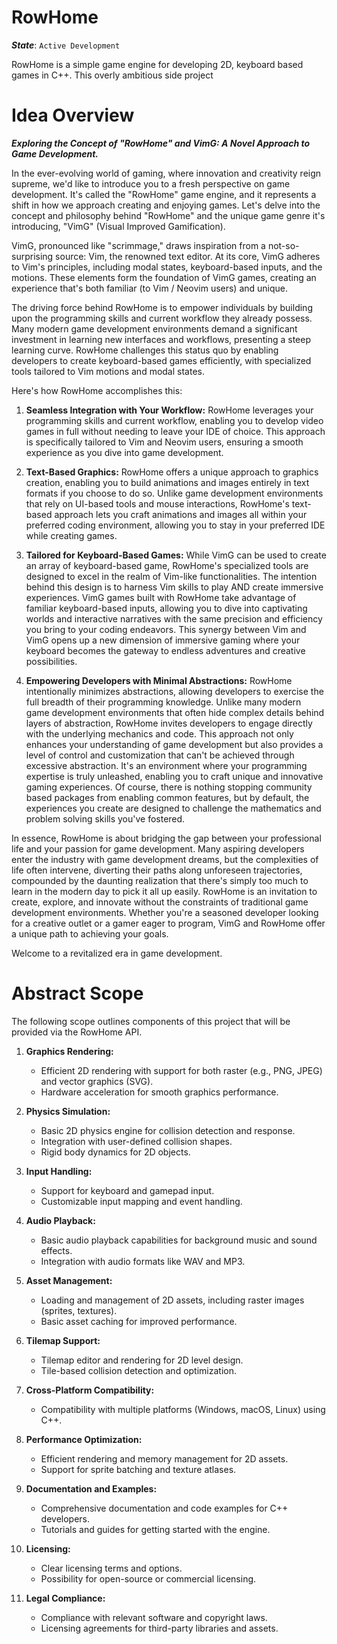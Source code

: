# RowHome

**_State_**: `Active Development`

RowHome is a simple game engine for developing 2D, keyboard based games in C++. This overly ambitious side project

# Idea Overview

**_Exploring the Concept of "RowHome" and VimG: A Novel Approach to Game Development._**

In the ever-evolving world of gaming, where innovation and creativity reign supreme, we'd like to introduce you to a
fresh perspective on game development. It's called the "RowHome" game engine, and it represents a shift in how we
approach creating and enjoying games. Let's delve into the concept and philosophy behind "RowHome" and the unique game
genre it's introducing, "VimG" (Visual Improved Gamification).

VimG, pronounced like "scrimmage," draws inspiration from a not-so-surprising source: Vim, the renowned text editor. At
its core, VimG adheres to Vim's principles, including modal states, keyboard-based inputs, and the motions. These
elements form the foundation of VimG games, creating an experience that's both familiar (to Vim / Neovim users) and
unique.

The driving force behind RowHome is to empower individuals by building upon the programming skills and current workflow
they already possess. Many modern game development environments demand a significant investment in learning new
interfaces and workflows, presenting a steep learning curve. RowHome challenges this status quo by enabling developers
to create keyboard-based games efficiently, with specialized tools tailored to Vim motions and modal states.

Here's how RowHome accomplishes this:

1. **Seamless Integration with Your Workflow:** RowHome leverages your programming skills and current workflow, enabling
   you to develop video games in full without needing to leave your IDE of choice. This approach is specifically
   tailored to Vim and Neovim users, ensuring a smooth experience as you dive into game development.

2. **Text-Based Graphics:** RowHome offers a unique approach to graphics creation, enabling you to build animations and
   images entirely in text formats if you choose to do so. Unlike game development environments that rely on UI-based
   tools and mouse interactions, RowHome's text-based approach lets you craft animations and images all within your
   preferred coding environment, allowing you to stay in your preferred IDE while creating games.

3. **Tailored for Keyboard-Based Games:** While VimG can be used to create an array of keyboard-based game, RowHome's
   specialized tools are designed to excel in the realm of Vim-like functionalities. The intention behind this design is
   to harness Vim skills to play AND create immersive experiences. VimG games built with RowHome take advantage of
   familiar keyboard-based inputs, allowing you to dive into captivating worlds and interactive narratives with the same
   precision and efficiency you bring to your coding endeavors. This synergy between Vim and VimG opens up a new
   dimension of immersive gaming where your keyboard becomes the gateway to endless adventures and creative
   possibilities.

4. **Empowering Developers with Minimal Abstractions:** RowHome intentionally minimizes abstractions, allowing
   developers to exercise the full breadth of their programming knowledge. Unlike many modern game development
   environments that often hide complex details behind layers of abstraction, RowHome invites developers to engage
   directly with the underlying mechanics and code. This approach not only enhances your understanding of game
   development but also provides a level of control and customization that can't be achieved through excessive
   abstraction. It's an environment where your programming expertise is truly unleashed, enabling you to craft unique
   and innovative gaming experiences. Of course, there is nothing stopping community based packages from enabling
   common features, but by default, the experiences you create are designed to challenge the mathematics and problem
   solving skills you've fostered.

In essence, RowHome is about bridging the gap between your professional life and your passion for game development. Many
aspiring developers enter the industry with game development dreams, but the complexities of life often intervene,
diverting their paths along unforeseen trajectories, compounded by the daunting realization that there's simply too much
to learn in the modern day to pick it all up easily. RowHome is an invitation to create, explore, and innovate without
the constraints of traditional game development environments. Whether you're a seasoned developer looking for a creative
outlet or a gamer eager to program, VimG and RowHome offer a unique path to achieving your goals.

Welcome to a revitalized era in game development.

# Abstract Scope

The following scope outlines components of this project that will be provided via the RowHome API.

1. **Graphics Rendering:**

   - Efficient 2D rendering with support for both raster (e.g., PNG, JPEG) and vector graphics (SVG).
   - Hardware acceleration for smooth graphics performance.

2. **Physics Simulation:**

   - Basic 2D physics engine for collision detection and response.
   - Integration with user-defined collision shapes.
   - Rigid body dynamics for 2D objects.

3. **Input Handling:**

   - Support for keyboard and gamepad input.
   - Customizable input mapping and event handling.

4. **Audio Playback:**

   - Basic audio playback capabilities for background music and sound effects.
   - Integration with audio formats like WAV and MP3.

5. **Asset Management:**

   - Loading and management of 2D assets, including raster images (sprites, textures).
   - Basic asset caching for improved performance.

6. **Tilemap Support:**

   - Tilemap editor and rendering for 2D level design.
   - Tile-based collision detection and optimization.

7. **Cross-Platform Compatibility:**

   - Compatibility with multiple platforms (Windows, macOS, Linux) using C++.

8. **Performance Optimization:**

   - Efficient rendering and memory management for 2D assets.
   - Support for sprite batching and texture atlases.

9. **Documentation and Examples:**

   - Comprehensive documentation and code examples for C++ developers.
   - Tutorials and guides for getting started with the engine.

10. **Licensing:**

    - Clear licensing terms and options.
    - Possibility for open-source or commercial licensing.

11. **Legal Compliance:**

    - Compliance with relevant software and copyright laws.
    - Licensing agreements for third-party libraries and assets.
